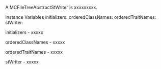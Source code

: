 A MCFileTreeAbstractStWriter is xxxxxxxxx.Instance Variables	initializers:		<Object>	orderedClassNames:		<Object>	orderedTraitNames:		<Object>	stWriter:		<Object>initializers	- xxxxxorderedClassNames	- xxxxxorderedTraitNames	- xxxxxstWriter	- xxxxx